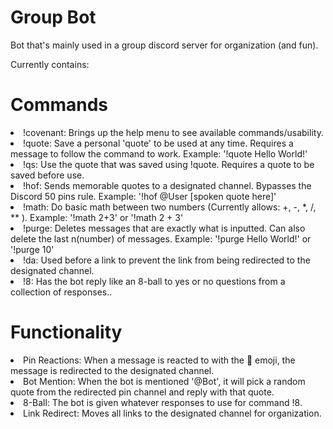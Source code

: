 # Group Bot
Bot that's mainly used in a group discord server for organization (and fun).

Currently contains:
<h1>Commands</h1> 

<li>!covenant: Brings up the help menu to see available commands/usability.</li>

<li>!quote: Save a personal 'quote' to be used at any time. Requires a message to follow the command to work. Example: '!quote Hello World!'</li>

<li>!qs: Use the quote that was saved using !quote. Requires a quote to be saved before use.</li>

<li>!hof: Sends memorable quotes to a designated channel. Bypasses the Discord 50 pins rule. Example: '!hof @User [spoken quote here]'</li>

<li>!math: Do basic math between two numbers (Currently allows: +, -, *, /, ** ). Example: '!math 2+3' or '!math 2 + 3' </li>

<li>!purge: Deletes messages that are exactly what is inputted. Can also delete the last n(number) of messages. Example: '!purge Hello World!' or '!purge 10'</li>

<li>!da: Used before a link to prevent the link from being redirected to the designated channel.</li>

<li>!8: Has the bot reply like an 8-ball to yes or no questions from a collection of responses..</li>

<h1>Functionality</h1> 

<li>Pin Reactions: When a message is reacted to with the 📌 emoji, the message is redirected to the designated channel. </li>

<li>Bot Mention: When the bot is mentioned '@Bot', it will pick a random quote from the redirected pin channel and reply with that quote. </li>

<li>8-Ball: The bot is given whatever responses to use for command !8. </li>

<li>Link Redirect: Moves all links to the designated channel for organization.</li>
